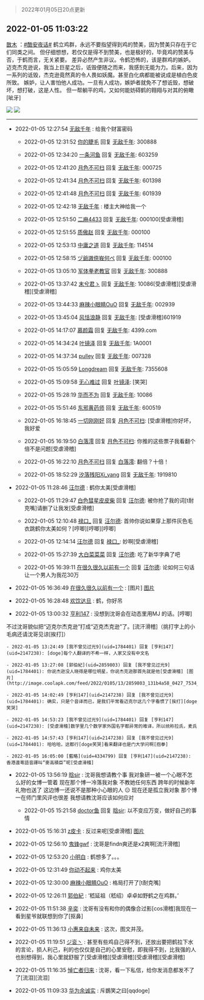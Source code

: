 > 2022年01月05日20点更新
<link rel="stylesheet" href="https://cdn.jsdelivr.net/gh/taotie6/sampleJSON@main/css/photo_show.css">
<meta name="referrer" content="no-referrer" />


 ## 2022-01-05 11:03:22 

 [㪚木](https://www.coolapk.com/feed/32607773?shareKey=NjZjZmQ0M2M3NDA1NjFkNTBhYmE~) ：<a class="feed-link-tag" href="/t/酷安夜话?type=0">#酷安夜话#</a>
鹤立鸡群，永远不要指望得到鸡的赞美，因为赞美只存在于它们同类之间。
但仔细想想，若仅仅是得不到赞美，也是极好的，毕竟鸡的赞美与否，于鹤而言，无关紧要。
差异必然产生非议。令鹤恐怖的，该是群鸡的嫉妒。
迈克杰克逊说，我当上巨星之后，诋毁便随之而来，我感到无能为力。后来<!--break-->，因为一系列的诋毁，杰克逊竟然真的令人畏如妖魔。甚至白化病都能被说成是植白色皮所致。
嫉妒，让人害怕他人成功。一旦有人成功，嫉妒者就免不了想诋毁，想破坏，想打破，这是人性。
但一帮躺平的鸡，又如何能妨碍鹤的翱翔与对其的俯瞰[呲牙] 

<div class="album">
<img class="img-item" src="http://image.coolapk.com/feed/2022/0105/11/1081091_e0d3ac63_1801_1248_207@1184x2363.jpeg" />
<img class="img-item" src="http://image.coolapk.com/feed/2019/0507/23/1081091_4586_1095@230x167.gif" />
</div>

 ------- 

- 2022-01-05 12:27:54 [无敌千年](uid=2041461) : 给我个财富密码 

    - 2022-01-05 12:31:52 [你的睫毛](uid=903529) 回复 [无敌千年](uid=2041461): 300888 

    - 2022-01-05 12:34:20 [一条河鱼](uid=1797408) 回复 [无敌千年](uid=2041461): 603259 

    - 2022-01-05 12:41:20 [月色不可扫](uid=3639201) 回复 [无敌千年](uid=2041461): 000725 

    - 2022-01-05 12:41:34 [月色不可扫](uid=3639201) 回复 [无敌千年](uid=2041461): 601398 

    - 2022-01-05 12:41:48 [月色不可扫](uid=3639201) 回复 [无敌千年](uid=2041461): 601939 

    - 2022-01-05 12:42:18 [无敌千年](uid=2041461) : 楼主大神给我一个 

    - 2022-01-05 12:51:50 [二麻4433](uid=3916820) 回复 [无敌千年](uid=2041461): 000100[受虐滑稽] 

    - 2022-01-05 12:51:55 [质傲赵](uid=1566723) 回复 [无敌千年](uid=2041461): 000100 

    - 2022-01-05 12:53:13 [中庸之道](uid=2894334) 回复 [无敌千年](uid=2041461): 114514 

    - 2022-01-05 12:58:15 [ヅ爺謸倷峩何ぺ](uid=11968954) 回复 [无敌千年](uid=2041461): 000100 

    - 2022-01-05 13:05:10 [军体拳老教官](uid=2044950) 回复 [无敌千年](uid=2041461): 300888 

    - 2022-01-05 13:37:42 [末兮君ゝ](uid=1739897) 回复 [无敌千年](uid=2041461): 10086[受虐滑稽][受虐滑稽][受虐滑稽] 

    - 2022-01-05 13:44:33 [麻辣小眼睛OuO](uid=499955) 回复 [无敌千年](uid=2041461): 002939 

    - 2022-01-05 13:45:04 [风恬浪静](uid=2415886) 回复 [无敌千年](uid=2041461): [受虐滑稽]601919 

    - 2022-01-05 14:17:07 [慕颜霜](uid=3801065) 回复 [无敌千年](uid=2041461): 4399.com 

    - 2022-01-05 14:34:24 [叶镜泽](uid=546592) 回复 [无敌千年](uid=2041461): 1A0001 

    - 2022-01-05 14:37:34 [pulley](uid=391132) 回复 [无敌千年](uid=2041461): 007328 

    - 2022-01-05 15:05:59 [Longdream](uid=1557430) 回复 [无敌千年](uid=2041461): 7355608 

    - 2022-01-05 15:09:58 [无心难过](uid=3681127) 回复 [叶镜泽](uid=546592): [笑哭] 

    - 2022-01-05 15:28:19 [华而不为](uid=1212555) 回复 [无敌千年](uid=2041461): 10086 

    - 2022-01-05 15:51:46 [东邪黄药师](uid=983068) 回复 [无敌千年](uid=2041461): 600519 

    - 2022-01-05 16:18:45 [一切刚刚好](uid=701389) 回复 [月色不可扫](uid=3639201): [受虐滑稽]你好坏，我好爱 

    - 2022-01-05 16:19:50 [白落澪](uid=9540950) 回复 [月色不可扫](uid=3639201): 你推的这些票子我看翻个倍不是问题[受虐滑稽] 

    - 2022-01-05 16:22:10 [月色不可扫](uid=3639201) 回复 [白落澪](uid=9540950): 翻倍？十倍！ 

    - 2022-01-05 18:52:29 [汐落残阳Xi_yang](uid=2176598) 回复 [无敌千年](uid=2041461): 1919810 

- 2022-01-05 11:28:46 [汪尔德](uid=1595236) : 鹤你太美[受虐滑稽] 

    - 2022-01-05 11:29:47 [白色彗星皮皮柴](uid=1997967) 回复 [汪尔德](uid=1595236): 被你抢了我的词[t耐克嘴]请删了让我发[受虐滑稽] 

    - 2022-01-05 12:10:48 [禄口_](uid=1005884) 回复 [汪尔德](uid=1595236): 首帅你说如果穿上那件灰色毛衣跳鹤你太美如何？[哼唧][哼唧][哼唧] 

    - 2022-01-05 12:14:14 [汪尔德](uid=1595236) 回复 [禄口_](uid=1005884): 妙啊[受虐滑稽] 

    - 2022-01-05 15:27:39 [大白菜菜菜](uid=2081020) 回复 [汪尔德](uid=1595236): 吃了新华字典了吧 

    - 2022-01-05 16:39:11 [在很久很久以前有一个](uid=2750669) 回复 [汪尔德](uid=1595236): 论如何三句话让一个男人为我花30万 

- 2022-01-05 16:36:49 [在很久很久以前有一个](uid=2750669) : [图片] [图片](http://image.coolapk.com/feed/2021/1230/07/2750669_f025b8fd_0766_9561_575@2758x3006.jpeg)

- 2022-01-05 16:28:48 [欢饮达旦](uid=4192438) : 鹤，你好吊 

- 2022-01-05 13:00:32 [亨利147](uid=2147238) : 没想到沈哥会在动态里用MJ 的话。[哼唧]

不过沈哥貌似把“迈克尔杰克逊”打成“迈克杰克逊”了。[流汗滑稽]（挑打字上的小毛病还请沈哥见谅[挨打]） 

    - 2022-01-05 13:24:49 [我不曾见过光9](uid=1784401) 回复 [亨利147](uid=2147238): [doge]每个人翻译的不希一样，人家又没有中文名 

    - 2022-01-05 13:27:08 [郭伯紀](uid=2859803) 回复 [我不曾见过光9](uid=1784401): 你说杰逊没人晓得是哪位明星，你说杰克逊那首先就是他[受虐滑稽] [图片](http://image.coolapk.com/feed/2022/0105/13/2859803_131b4a58_0427_7534_776@1080x2280.jpeg)

    - 2022-01-05 14:02:49 [亨利147](uid=2147238) 回复 [我不曾见过光9](uid=1784401): 确实，只是个音译而已，是我们平常看迈克尔这几个字看惯了[挨打][doge笑哭] 

    - 2022-01-05 14:53:23 [我不曾见过光9](uid=1784401) 回复 [亨利147](uid=2147238): [受虐滑稽]数学里几个数学家外国名字都异常的难译，所以统称拉氏，麦氏 

    - 2022-01-05 14:57:43 [亨利147](uid=2147238) 回复 [我不曾见过光9](uid=1784401): 哈哈哈，这都行[doge笑哭]看来翻译也是门大学问啊[抱拳] 

    - 2022-01-05 16:05:00 [藍略](uid=4334799) 回复 [亨利147](uid=2147238): 香港還粵語音譯叫“麥高積臣”呢[受虐滑稽] 

- 2022-01-05 13:56:19 [晗sir](uid=1868865) : 沈哥我想请教个事
我对象研一被一个心眼不怎么好的女博一管着
现在那个博一冷落我对象   不教她任何东西
跨年的时候新年礼物也送了  这边博一还说不是那种小心眼的人 😑 现在还是孤立我对象
那个博一在师门里风评也很差
我想请教沈哥应该如何应对 

    - 2022-01-05 15:21:58 [doctor鱼](uid=1383402) 回复 [晗sir](uid=1868865): 以不变应万变，做好自己的事情 

- 2022-01-05 15:16:31 [z皮卡](uid=1896403) : 反过来呢[受虐滑稽] [图片](http://image.coolapk.com/feed/2022/0105/15/1896403_e451238d_6990_2406_54@324x241.jpeg)

- 2022-01-05 12:56:10 [鬼锋gwf](uid=1973039) : 沈哥是findn爽还是x2爽啊[流汗滑稽] 

- 2022-01-05 12:53:20 [小明白](uid=1069318) : 鹤想多了。。。 

- 2022-01-05 12:31:49 [你动不起来](uid=3227807) : 鸡你太美 

- 2022-01-05 12:30:00 [麻辣小眼睛OuO](uid=499955) : 格局打开了[t耐克嘴] 

- 2022-01-05 12:26:11 [郭伯紀](uid=2859803) : ‘嵇延祖（嵇绍）卓卓如野鹤之在鸡群。’ 

- 2022-01-05 11:51:38 [辛奕](uid=1408959) : 沈哥有没有和你的偶像合过影[cos滑稽]我现在一看到星爷就联想到你了[抠鼻] 

- 2022-01-05 11:36:13 [小惠来自未来](uid=847097) : 这次，图文并茂。 

- 2022-01-05 11:19:51 [ジ衮丶](uid=494451) : 甚至有些鸡自己得不到，还放出要把鹤拉下水的言论，损人利己，利的也仅仅是自己的心里安慰，即我得不到，比我强的人也别想得到，我心里就舒服了[受虐滑稽][受虐滑稽][受虐滑稽][受虐滑稽] 

- 2022-01-05 11:16:35 [悼亡者归来](uid=2627573) : 沈哥，看一下私信，给你发消息都发不了了[流泪][流泪] 

- 2022-01-05 11:09:33 [华为余诚实](uid=1792952) : 斥鷃笑之曰[qqdoge] 

